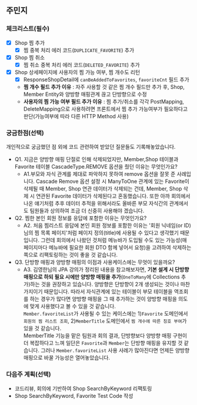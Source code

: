 ## 주민지

### 체크리스트(필수)

- [x] Shop 찜 추가
  - [x] 찜 중복 처리 에러 코드(`DUPLICATE_FAVORITE`) 추가
- [x] Shop 찜 취소
  - [x] 찜 취소 중복 처리 에러 코드(`DELETED_FAVORITE`) 추가
- [x] Shop 상세페이지에 사용자의 찜 가능 여부, 찜 개수도 리턴
   - [x] ResponseShopDetail에 `canBeAddedToFavorites`, `favoriteCnt` 필드 추가
   - **찜 개수 필드 추가 이유** : 자주 사용할 것 같은 찜 개수 필드만 추가 후, Shop, Member Entity와 양방향 매핑관계 끊고 단방향으로 수정
   - **사용자의 찜 가능 여부 필드 추가 이유** : 찜 추가/취소를 각각 PostMapping, DeleteMapping으로 사용하려면 프론트에서 찜 추가 가능여부가 필요하다고 판단(가능여부에 따라 다른 HTTP Method 사용)

### 궁금한점(선택)
개인적으로 궁금했던 점 외에 코드 관련하여 받았던 질문들도 기록해놓았습니다.
- Q1. 지금은 양방향 매핑 단절로 인해 삭제되었지만, Member,Shop 테이블과 Favorite 테이블 CascadeType.REMOVE 옵션을 줬던 이유는 무엇인가요?
  - A1.부모와 자식 관계를 제대로 파악하지 못하여 remove 옵션을 잘못 준 사례입니다. Cascade Remove 옵션 설정 시 ManyToOne 관계에 있는 Favorite이 삭제될 때 Member, Shop 연관 데이터가 삭제되는 건데, Member, Shop 삭제 시 연관된 Favorite 데이터가 삭제된다고 혼동했습니다.
또한 아까 회의에서 나온 얘기처럼 추후 데이터 추적을 위해서라도 올바른 부모 자식간의 관계에서도 팀원들과 상의하여 조금 더 신중히 사용해야 겠습니다. 
- Q2. 찜한 본인 회원 정보를 응답에 포함한 이유는 무엇인가요?
  - A2. 처음 찜리스트 응답에 본인 회원 정보를 포함한 이유는 '회원 닉네임(or ID)님의 찜 목록 페이지'처럼 페이지 정의(title)에 사용될 수 있다고 생각했기 때문입니다. 
  그런데 회의에서 나왔던 것처럼 메뉴바가 도입될 수도 있는 가능성(매 페이지마다 메뉴바에 필요한 회원 DTO 함께 넣어서 요청)을 고려하여 삭제하는 쪽으로 리팩토링하는 것이 좋을 것 같습니다.
- Q3. 단방향 매핑과 양방향 매핑의 이점과 사용케이스에는 무엇이 있을까요? 
  - A3. 김영한님의 JPA 강의가 정리된 내용을 참고해보자면, **기본 설계 시 단방향 매핑으로 하되 필요 시에만 양방향 매핑을 추가**(`OneToMany`에 Collections 추가)하는 것을 권장하고 있습니다. 양방향은 단방향이 2개 생성되는 것이나 마찬가지이기 때문입니다. 따라서 자식관계에 있는 테이블이 부모 테이블을 역조회를 하는 경우가 많다면 양방향 매핑을 그 때 추가하는 것이 양방향 매핑을 의도에 맞게 사용했다고 볼 수 있을 것 같습니다. 
  <br> `Member.favoriteList`가 사용될 수 있는 케이스에는 1)`Favorite` 도메인에서 `회원의 찜 리스트 조회`, 2)`MemberTitle` 도메인에서 `찜 개수에 따른 칭호 부여`가 있을 것 같습니다.
<br> MemberTitle 기능을 맡은 팀원과 회의 결과, 단방향보다 양방향 매핑 구현이 더 복잡하다고 느껴 일단은 `Favorite`과 `Member`는 단방향 매핑을 유지할 것 같습니다. 그러나 `Member.favoriteList` 사용 사례가 많아진다면 언제든 양방향 매핑으로 바꿀 가능성은 열어놓았습니다.
### 다음주 계획(선택)         
- 코드리뷰, 회의에 기반하여 Shop SearchByKeyword 리팩토링
- Shop SearchByKeyword, Favorite Test Code 작성
